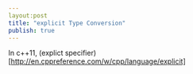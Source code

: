 ```yaml
---
layout:post
title: "explicit Type Conversion"
publish: true
---
```

In c++11,
(explict specifier)[http://en.cppreference.com/w/cpp/language/explicit]
